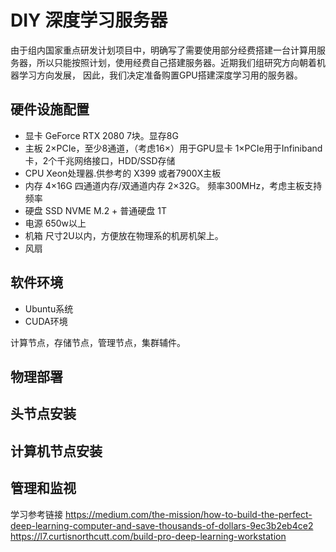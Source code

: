 
 # DIY 深度学习服务器

由于组内国家重点研发计划项目中，明确写了需要使用部分经费搭建一台计算用服务器，所以只能按照计划，使用经费自己搭建服务器。近期我们组研究方向朝着机器学习方向发展，
因此，我们决定准备购置GPU搭建深度学习用的服务器。

## 硬件设施配置
- 显卡 GeForce RTX 2080  7块。显存8G
- 主板  2×PCIe，至少8通道，（考虑16×）用于GPU显卡 1×PCIe用于Infiniband卡，2个千兆网络接口，HDD/SSD存储
- CPU Xeon处理器.供参考的 X399 或者7900X主板
- 内存  4×16G 四通道内存/双通道内存  2×32G。 频率300MHz，考虑主板支持频率
- 硬盘 SSD NVME M.2 + 普通硬盘 1T
- 电源 650w以上
- 机箱 尺寸2U以内，方便放在物理系的机房机架上。
- 风扇

## 软件环境
- Ubuntu系统
- CUDA环境

计算节点，存储节点，管理节点，集群辅件。
## 物理部署

## 头节点安装

## 计算机节点安装

## 管理和监视

学习参考链接
https://medium.com/the-mission/how-to-build-the-perfect-deep-learning-computer-and-save-thousands-of-dollars-9ec3b2eb4ce2
https://l7.curtisnorthcutt.com/build-pro-deep-learning-workstation


